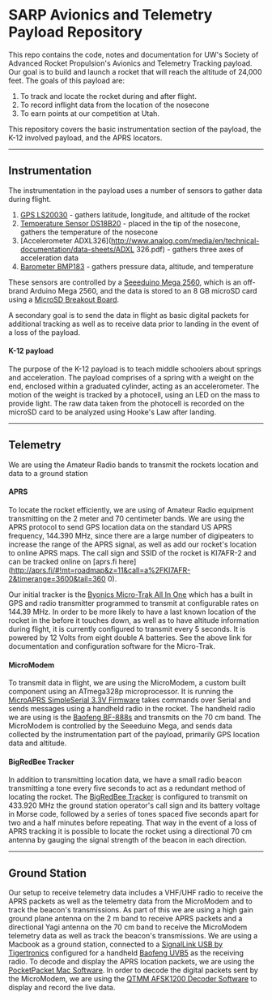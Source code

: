# SARP Avionics and Telemetry Payload Repository

This repo contains the code, notes and documentation for UW's Society of
Advanced Rocket Propulsion's Avionics and Telemetry Tracking payload. Our goal
is to build and launch a rocket that will reach the altitude of 24,000 feet.
The goals of this payload are:  

1. To track and locate the rocket during and after flight.
2. To record inflight data from the location of the nosecone
3. To earn points at our competition at Utah.

This repository covers the basic instrumentation section of the payload, the
K-12 involved payload, and the APRS locators.

---

## Instrumentation

The instrumentation in the payload uses a number of sensors to gather data
during flight.

1. [GPS
LS20030](https://cdn.sparkfun.com/datasheets/GPS/LS20030~3_datasheet_v1.3.pdf) -
gathers latitude, longitude, and altitude of the rocket
2. [Temperature Sensor
DS18B20](https://datasheets.maximintegrated.com/en/ds/DS18B20.pdf) - placed in
the tip of the nosecone, gathers the temperature of the nosecone
3. [Accelerometer
ADXL326](http://www.analog.com/media/en/technical-documentation/data-sheets/ADXL
326.pdf) - gathers three axes of acceleration data
4. [Barometer BMP183](https://cdn-shop.adafruit.com/datasheets/1900_BMP183.pdf)
\- gathers pressure data, altitude, and temperature

These sensors are controlled by a [Seeeduino Mega
2560](http://www.seeedstudio.com/wiki/Seeeduino_Mega), which is an off-brand
Arduino Mega 2560, and the data is stored to an 8 GB microSD card using a
[MicroSD Breakout Board](https://www.adafruit.com/product/254).

A secondary goal is to send the data in flight as basic digital packets for
additional tracking as well as to receive data prior to landing in the event
of a loss of the payload.

#### K-12 payload

The purpose of the K-12 payload is to teach middle schoolers about springs
and acceleration. The payload comprises of a spring with a weight on the
end, enclosed within a graduated cylinder, acting as an accelerometer. The
motion of the weight is tracked by a photocell, using an LED on the mass to
provide light. The raw data taken from the photocell is recorded on the
microSD card to be analyzed using Hooke's Law after landing.

---

## Telemetry

We are using the Amateur Radio bands to transmit the rockets location and
data to a ground station

#### APRS

To locate the rocket efficiently, we are using of Amateur Radio equipment
transmitting on the 2 meter and 70 centimeter bands. We are using the APRS
protocol to send GPS location data on the standard US APRS frequency,
144.390 MHz, since there are a large number of digipeaters to increase the range of the APRS
signal, as well as add our rocket's location to online APRS maps. The call sign
and SSID of the rocket is KI7AFR-2 and can be tracked online on [aprs.fi
here](http://aprs.fi/#!mt=roadmap&z=11&call=a%2FKI7AFR-2&timerange=3600&tail=360
0).

Our initial tracker is the [Byonics Micro-Trak All In
One](http://www.byonics.com/mt-aio) which has a built in GPS and radio
transmitter programmed to transmit at configurable rates on 144.39 MHz. In
order to be more likely to have a last known location of the rocket in the
before it touches down, as well as to have altitude information during flight,
it is currently configured to transmit every 5 seconds. It is powered by 12
Volts from eight double A batteries. See the above link for documentation and
configuration software for the Micro-Trak.

#### MicroModem

To transmit data in flight, we are using the MicroModem, a custom built
component using an ATmega328p microprocessor. It is running the [MicroAPRS
SimpleSerial 3.3V Firmware](http://unsigned.io/projects/microaprs/) takes
commands over Serial and sends messages using a handheld radio in the rocket.
The handheld radio we are using is the [Baofeng
BF-888s](http://www.miklor.com/BF888/) and transmits on the 70 cm band. The
MicroModem is controlled by the Seeeduino Mega, and sends data collected by the
instrumentation part of the payload, primarily GPS location data and altitude.

#### BigRedBee Tracker

In addition to transmitting location data, we have a small radio beacon
transmitting a tone every five seconds to act as a redundant method of
locating the rocket. The [BigRedBee
Tracker](http://www.bigredbee.com/BeeLine.htm) is configured to transmit
on 433.920 MHz the ground station operator's call sign and its battery voltage
in Morse code, followed by a series of tones spaced five seconds apart for two
and a half minutes before repeating. That way in the event of a loss of APRS
tracking it is possible to locate the rocket using a directional 70 cm antenna
by gauging the signal strength of the beacon in each direction.

---

## Ground Station

Our setup to receive telemetry data includes a VHF/UHF radio to receive the
APRS packets as well as the telemetry data from the MicroModem and to track
the beacon's transmissions. As part of this we are using a high gain ground
plane antenna on the 2 m band to receive APRS packets and a directional
Yagi antenna on the 70 cm band to receive the MicroModem telemetry data as
well as track the beacon's transmissions. We are using a Macbook as a ground
station, connected to a [SignalLink USB by
Tigertronics](http://www.tigertronics.com/slusbmain.htm) configured for a
handheld [Baofeng UVB5](http://www.miklor.com/UVB5) as the
receiving radio. To decode and display the APRS location packets, we are using
the [PocketPacket Mac Software](http://koomasi.com/pocketpacket-mac-os/). In
order to decode the digital packets sent by the MicroModem, we are using the
[QTMM AFSK1200 Decoder Software](https://sourceforge.net/projects/qtmm/) to
display and record the live data.
